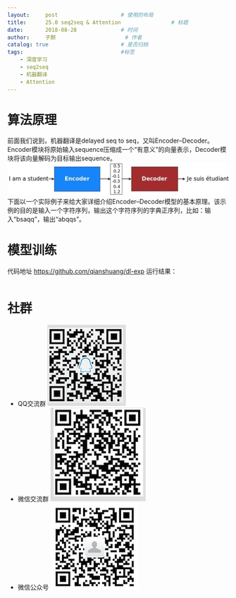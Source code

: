 ```yaml
---
layout:     post   				    # 使用的布局
title:      25.0 seq2seq & Attention 				# 标题 
date:       2018-08-28 				# 时间
author:     子颢 						# 作者
catalog: true 						# 是否归档
tags:								#标签
    - 深度学习
    - seq2seq
    - 机器翻译
    - Attention
---
```


# 算法原理

前面我们说到，机器翻译是delayed seq to seq，又叫Encoder–Decoder。Encoder模块将原始输入sequence压缩成一个“有意义”的向量表示，Decoder模块将该向量解码为目标输出sequence。
![S2S](/img/S2S-01.png)
下面以一个实际例子来给大家详细介绍Encoder–Decoder模型的基本原理。该示例的目的是输入一个字符序列，输出这个字符序列的字典正序列，比如：输入“bsaqq”，输出“abqqs”。




# 模型训练

代码地址 <a href="https://github.com/qianshuang/dl-exp" target="_blank">https://github.com/qianshuang/dl-exp</a>
运行结果：
```

```

# 社群

- QQ交流群
	![562929489](/img/qq_ewm.png)
- 微信交流群
	![562929489](/img/wx_ewm.png)
- 微信公众号
	![562929489](/img/wxgzh_ewm.png)
